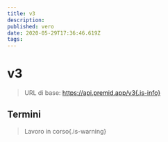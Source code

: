 ```yaml
---
title: v3
description:
published: vero
date: 2020-05-29T17:36:46.619Z
tags:
---
```


# v3

> URL di base: https://api.premid.app/v3{.is-info}


## Termini
> Lavoro in corso{.is-warning}